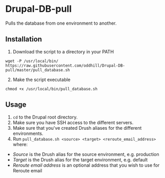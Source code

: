 # Drupal-DB-pull
Pulls the database from one environment to another.

## Installation

1. Download the script to a directory in your PATH
```
wget -P /usr/local/bin/ https://raw.githubusercontent.com/oddhill/Drupal-DB-pull/master/pull_database.sh
```

2. Make the script executable
```
chmod +x /usr/local/bin/pull_database.sh
```


## Usage

1. `cd` to the Drupal root directory.
2. Make sure you have SSH access to the different servers.
3. Make sure that you've created Drush aliases for the different environments.
4. Run `pull_database.sh <source> <target> <reroute_email_address>` where:
  - *Source* is the Drush alias for the source environment, e.g. production
  - *Target* is the Drush alias for the target environment, e.g. default
  - *Reroute email address* is an optional address that you wish to use for Reroute email
